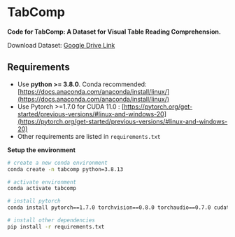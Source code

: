 # TabComp

**Code for TabComp: A Dataset for Visual Table Reading Comprehension.**

Download Dataset: [Google Drive Link](https://drive.google.com/drive/folders/1qw1pa-9ggAlN05ko4MfnKJ4_BZZXo5tz)

## Requirements
- Use **python >= 3.8.0**. Conda recommended: [https://docs.anaconda.com/anaconda/install/linux/](https://docs.anaconda.com/anaconda/install/linux/)
- Use Pytorch >=1.7.0 for CUDA 11.0 : [https://pytorch.org/get-started/previous-versions/#linux-and-windows-20](https://pytorch.org/get-started/previous-versions/#linux-and-windows-20)
- Other requirements are listed in `requirements.txt`

**Setup the environment**
```bash
# create a new conda environment
conda create -n tabcomp python=3.8.13

# activate environment
conda activate tabcomp

# install pytorch
conda install pytorch==1.7.0 torchvision==0.8.0 torchaudio==0.7.0 cudatoolkit=11.0 -c pytorch

# install other dependencies
pip install -r requirements.txt
```
